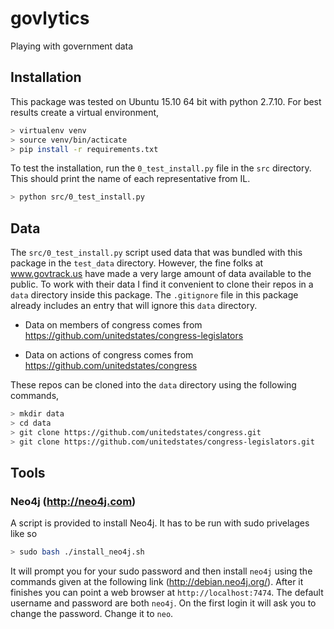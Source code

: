 # govlytics
Playing with government data

## Installation

This package was tested on Ubuntu 15.10 64 bit with python 2.7.10.
For best results create a virtual environment,

```bash
> virtualenv venv
> source venv/bin/acticate
> pip install -r requirements.txt
```

To test the installation, run the `0_test_install.py` file in the `src` directory.
This should print the name of each representative from IL.

```bash
> python src/0_test_install.py
```

## Data

The `src/0_test_install.py` script used data that was bundled with this
package in the `test_data` directory.  However, the fine folks at
www.govtrack.us have made a very large amount of data available to the
public.  To work with their data I find it convenient to clone their
repos in a `data` directory inside this package.  The `.gitignore` file
in this package already includes an entry that will ignore this `data`
directory.

   - Data on members of congress comes from https://github.com/unitedstates/congress-legislators

   - Data on actions of congress comes from https://github.com/unitedstates/congress

These repos can be cloned into the `data` directory using the following
commands,

```bash
> mkdir data
> cd data
> git clone https://github.com/unitedstates/congress.git
> git clone https://github.com/unitedstates/congress-legislators.git
```


## Tools

### Neo4j (http://neo4j.com)

A script is provided to install Neo4j.  It has to be run with sudo privelages like so

```bash
> sudo bash ./install_neo4j.sh
```

It will prompt you for your sudo password and then install `neo4j` using the
commands given at the following link (http://debian.neo4j.org/). After it
finishes you can point a web browser at `http://localhost:7474`.  The default
username and password are both `neo4j`.  On the first login it will ask you to
change the password.  Change it to `neo`.
